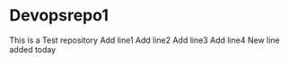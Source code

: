 # Devopsrepo1
This is a Test repository
Add line1
Add line2
Add line3
Add line4
New line added today
